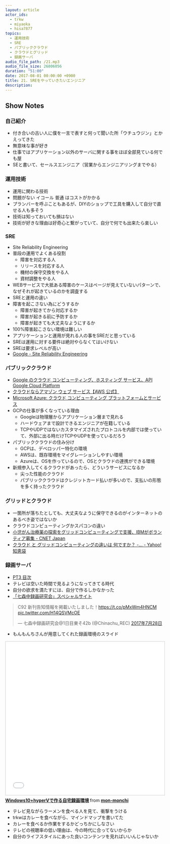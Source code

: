 ```yaml
---
layout: article
actor_ids:
  - trkw
  - miyaoka
  - hisa7877
topics:
  - 運用技術
  - SRE
  - パブリッククラウド
  - クラウドとグリッド
  - 録画サーバ
audio_file_path: /21.mp3
audio_file_size: 26806056
duration: "51:00"
date: 2017-08-01 00:00:00 +0900
title: 21. SREをやっていきたいエンジニア
description:
---
```


## Show Notes

### 自己紹介
- 付き合いの古い人に僕を一言で表すと何って聞いた所「ウチュウジン」とかえってきた
- 無意味な事が好き
- 仕事ではアプリケーション以外のサーバに関する事をほぼ全部見ている何でも屋
- SEと書いて、セールスエンジニア（営業からエンジニアリングまでやる）

### 運用技術
- 運用に関わる技術
- 問題がない イコール 普通 はコストがかかる
- プランバーを呼ぶこともあるが、DIYのショップで工具を購入して自分で直せる人も多そう
- 技術は知っておいても損はない
- 技術が好きな理由は好奇心と繋がっていて、自分で何でも出来たら楽しい

### SRE
- Site Reliability Engineering
- 普段の運用でよくある役割
  - 障害を対応する人
  - リリースを対応する人
  - 機材の保守交換をやる人
  - 資材調整をやる人
- WEBサービスで大抵ある障害のケースはページが見えていないパターンで、なぜそれが起きているのかを調査する
- SREと運用の違い
- 障害を起こさない為にどうするか
  - 障害が起きてから対応するか
  - 障害が起きる前に予防するか
  - 障害が起きても大丈夫なようにするか
- 100%障害起こさない環境は難しい
- アプリケーションと運用が見れる人の事をSREだと思っている
- SREは運用に対する要件は絶対やらなくてはいけない
- SREは要求レベルが高い
- [Google - Site Reliability Engineering](https://landing.google.com/sre/book.html)

### パブリッククラウド
- [Google のクラウド コンピューティング、ホスティング サービス、API Google Cloud Platform](https://cloud.google.com/?hl=ja)
- [クラウドならアマゾン ウェブ サービス【AWS 公式】](https://aws.amazon.com/jp/)
- [Microsoft Azure: クラウド コンピューティング プラットフォームとサービス](https://azure.microsoft.com/ja-jp/)
- GCPの仕事が多くなっている理由
  - Googleは物理層からアプリケーション層まで見れる
  - ハードウェアまで設計できるエンジニアが在籍している
  - TCPやUDPではないカスタマイズされたプロトコルを内部では使っていて、外部に出る時だけTCPやUDPを使っているだろう
- パブリッククラウドの住み分け
  - GCPは、デベロッパー特化の環境
  - AWSは、既存環境をマイグレーションしやすい環境
  - Azureは、OSを作っているので、OSとクラウドの連携ができる環境
- 新規参入してくるクラウドがあったら、どういうサービスになるか
  - 尖った性能のクラウド
  - パブリッククラウドはクレジットカード払いが多いので、支払いの形態を多く持ったクラウド

### グリッドとクラウド
- 一箇所が落ちたとしても、大丈夫なように保守できるのがインターネットのあるべき姿ではないか
- クラウドコンピューティングかスパコンの違い
- [小児がん治療薬の探索をグリッドコンピューティングで支援、IBMがボランティア募集 - CNET Japan](https://japan.cnet.com/article/35095875/)
- [クラウド と グリッドコンピューティングの違いは 何ですか？ -... - Yahoo!知恵袋](https://detail.chiebukuro.yahoo.co.jp/qa/question_detail/q1177314311)

### 録画サーバ
- [PT3 目次](http://earthsoft.jp/PT3/)
- テレビは空いた時間で見るようになってきてる時代
- 自分の欲求を満たすには、自分で作るしかなかった
- [「七森中録画研究会」スペシャルサイト](https://chinachu.moe/)

<blockquote class="twitter-tweet" data-lang="ja"><p lang="ja" dir="ltr">C92 新刊告知情報を掲載いたしました！<a href="https://t.co/pMxWm4HNCM">https://t.co/pMxWm4HNCM</a> <a href="https://t.co/H14QSVMcOE">pic.twitter.com/H14QSVMcOE</a></p>&mdash; 七森中録画研究会@1日目東そ42b (@Chinachu_REC) <a href="https://twitter.com/Chinachu_REC/status/890995544260173827">2017年7月28日</a></blockquote>
<script async src="//platform.twitter.com/widgets.js" charset="utf-8"></script>

- もんもんちさんが用意してくれた録画環境のスライド

<iframe src="//www.slideshare.net/slideshow/embed_code/key/4hIQ3Sgh7WS08g" width="595" height="485" frameborder="0" marginwidth="0" marginheight="0" scrolling="no" style="border:1px solid #CCC; border-width:1px; margin-bottom:5px; max-width: 100%;" allowfullscreen> </iframe> <div style="margin-bottom:5px"> <strong> <a href="//www.slideshare.net/mon-monchi/windows10hyperv" title="Windows10+hyperVで作る自宅録画環境" target="_blank">Windows10+hyperVで作る自宅録画環境</a> </strong> from <strong><a target="_blank" href="https://www.slideshare.net/mon-monchi">mon-monchi</a></strong> </div>

- テレビ見ながらラーメンを食べる人を見て、衝撃をうける
- trkwはカレーを食べながら、マインドマップを書いてた
- カレーを食べるか作業をするかどっちかにしなさい
- テレビの視聴率の低い理由は、今の時代に合ってないからか
- 自分のライフスタイルにあった良いコンテンツを見ればいいんじゃないか
